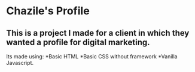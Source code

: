 # Chazile's Profile

## This is a project I made for a client in which they wanted a profile for digital marketing.

Its made using:
*Basic HTML
*Basic CSS without framework
*Vanilla Javascript.
